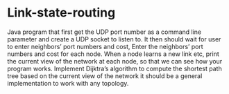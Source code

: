 # Link-state-routing
Java program that first get the UDP port number as a command line parameter and create a UDP socket to listen to. It then should wait for user to enter neighbors’ port numbers and cost, Enter the neighbors’ port numbers and cost for each node. When a node learns a new link etc, print the current view of the network at each node, so that we can see how your program works. Implement Dijktra’s algorithm to compute the shortest path tree based on the current view of the network it should be a general implementation to work with any topology. 
